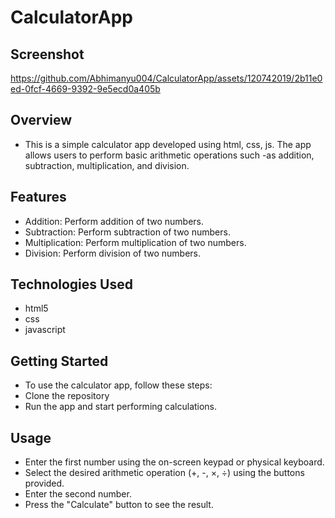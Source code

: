 # CalculatorApp

## Screenshot

https://github.com/Abhimanyu004/CalculatorApp/assets/120742019/2b11e0ed-0fcf-4669-9392-9e5ecd0a405b

## Overview
- This is a simple calculator app developed using html, css, js. The app allows users to perform basic arithmetic operations such -as addition, subtraction, multiplication, and division.

## Features
- Addition: Perform addition of two numbers.
- Subtraction: Perform subtraction of two numbers.
- Multiplication: Perform multiplication of two numbers.
- Division: Perform division of two numbers.

## Technologies Used
- html5
- css
- javascript

## Getting Started
- To use the calculator app, follow these steps:
- Clone the repository
- Run the app and start performing calculations.

## Usage
- Enter the first number using the on-screen keypad or physical keyboard.
- Select the desired arithmetic operation (+, -, ×, ÷) using the buttons provided.
- Enter the second number.
- Press the "Calculate" button to see the result.
